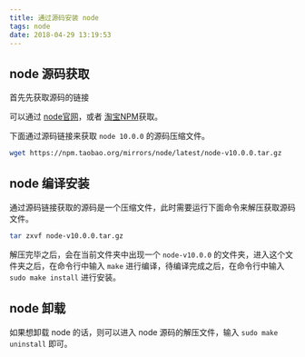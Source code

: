 ```yaml
---
title: 通过源码安装 node
tags: node
date: 2018-04-29 13:19:53
---
```



## node 源码获取

首先先获取源码的链接

可以通过 [node官网](https://nodejs.org/en/)，或者 [淘宝NPM](https://npm.taobao.org/)获取。

下面通过源码链接来获取 `node 10.0.0` 的源码压缩文件。

```bash
wget https://npm.taobao.org/mirrors/node/latest/node-v10.0.0.tar.gz
```

## node 编译安装

通过源码链接获取的源码是一个压缩文件，此时需要运行下面命令来解压获取源码文件。

```bash
tar zxvf node-v10.0.0.tar.gz
```

解压完毕之后，会在当前文件夹中出现一个 `node-v10.0.0` 的文件夹，进入这个文件夹之后，在命令行中输入 `make` 进行编译，待编译完成之后，在命令行中输入 `sudo make install` 进行安装。

## node 卸载

如果想卸载 node 的话，则可以进入 node 源码的解压文件，输入 `sudo make uninstall` 即可。